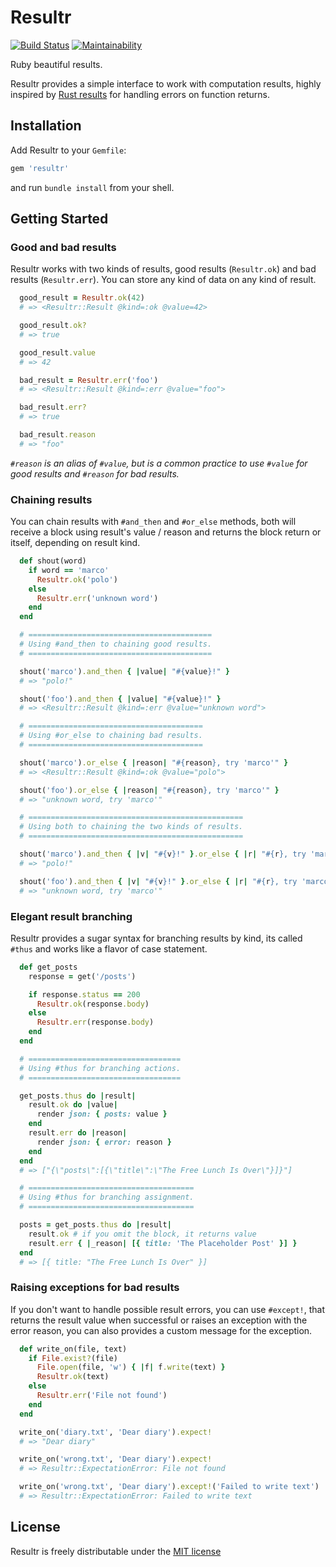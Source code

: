 # Resultr

[![Build Status](https://travis-ci.org/leocamelo/resultr.svg?branch=master)](https://travis-ci.org/leocamelo/resultr)
[![Maintainability](https://api.codeclimate.com/v1/badges/d59916bca76b37153273/maintainability)](https://codeclimate.com/github/leocamelo/resultr/maintainability)

Ruby beautiful results.

Resultr provides a simple interface to work with computation results, highly
inspired by [Rust results](https://doc.rust-lang.org/std/result) for handling
errors on function returns.

## Installation

Add Resultr to your `Gemfile`:

```ruby
gem 'resultr'
```

and run `bundle install` from your shell.

## Getting Started

### Good and bad results

Resultr works with two kinds of results, good results (`Resultr.ok`) and bad
results (`Resultr.err`). You can store any kind of data on any kind of result.

```ruby
  good_result = Resultr.ok(42)
  # => <Resultr::Result @kind=:ok @value=42>

  good_result.ok?
  # => true

  good_result.value
  # => 42

  bad_result = Resultr.err('foo')
  # => <Resultr::Result @kind=:err @value="foo">

  bad_result.err?
  # => true

  bad_result.reason
  # => "foo"
```

*`#reason` is an alias of `#value`, but is a common practice
to use `#value` for good results and `#reason` for bad results.*

### Chaining results

You can chain results with `#and_then` and `#or_else` methods,
both will receive a block using result's value / reason and returns
the block return or itself, depending on result kind.

```ruby
  def shout(word)
    if word == 'marco'
      Resultr.ok('polo')
    else
      Resultr.err('unknown word')
    end
  end

  # =========================================
  # Using #and_then to chaining good results.
  # =========================================

  shout('marco').and_then { |value| "#{value}!" }
  # => "polo!"

  shout('foo').and_then { |value| "#{value}!" }
  # => <Resultr::Result @kind=:err @value="unknown word">

  # =======================================
  # Using #or_else to chaining bad results.
  # =======================================

  shout('marco').or_else { |reason| "#{reason}, try 'marco'" }
  # => <Resultr::Result @kind=:ok @value="polo">

  shout('foo').or_else { |reason| "#{reason}, try 'marco'" }
  # => "unknown word, try 'marco'"

  # ================================================
  # Using both to chaining the two kinds of results.
  # ================================================

  shout('marco').and_then { |v| "#{v}!" }.or_else { |r| "#{r}, try 'marco'" }
  # => "polo!"

  shout('foo').and_then { |v| "#{v}!" }.or_else { |r| "#{r}, try 'marco'" }
  # => "unknown word, try 'marco'"
```

### Elegant result branching

Resultr provides a sugar syntax for branching results by kind,
its called `#thus` and works like a flavor of case statement.

```ruby
  def get_posts
    response = get('/posts')

    if response.status == 200
      Resultr.ok(response.body)
    else
      Resultr.err(response.body)
    end
  end

  # ==================================
  # Using #thus for branching actions.
  # ==================================

  get_posts.thus do |result|
    result.ok do |value|
      render json: { posts: value }
    end
    result.err do |reason|
      render json: { error: reason }
    end
  end
  # => ["{\"posts\":[{\"title\":\"The Free Lunch Is Over\"}]}"]

  # =====================================
  # Using #thus for branching assignment.
  # =====================================

  posts = get_posts.thus do |result|
    result.ok # if you omit the block, it returns value
    result.err { |_reason| [{ title: 'The Placeholder Post' }] }
  end
  # => [{ title: "The Free Lunch Is Over" }]
```

### Raising exceptions for bad results

If you don't want to handle possible result errors, you can use
`#except!`, that returns the result value when successful or raises
an exception with the error reason, you can also provides a custom
message for the exception.

```ruby
  def write_on(file, text)
    if File.exist?(file)
      File.open(file, 'w') { |f| f.write(text) }
      Resultr.ok(text)
    else
      Resultr.err('File not found')
    end
  end

  write_on('diary.txt', 'Dear diary').expect!
  # => "Dear diary"

  write_on('wrong.txt', 'Dear diary').expect!
  # => Resultr::ExpectationError: File not found

  write_on('wrong.txt', 'Dear diary').except!('Failed to write text')
  # => Resultr::ExpectationError: Failed to write text
```

## License

Resultr is freely distributable under the
[MIT license](https://github.com/leocamelo/resultr/blob/master/LICENSE)
